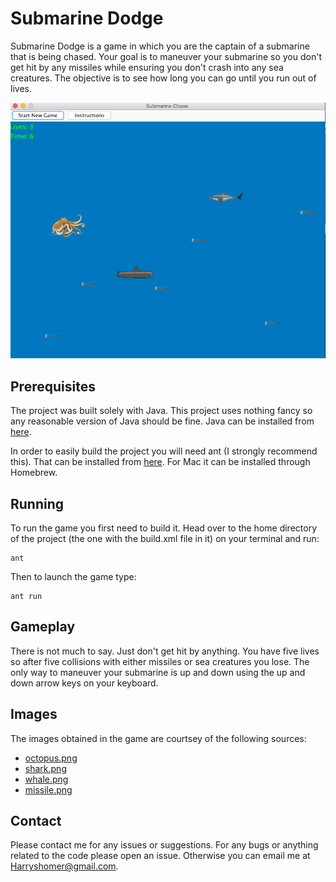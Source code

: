 # Submarine Dodge

Submarine Dodge is a game in which you are the captain of a submarine that is being chased. Your goal is to maneuver your submarine so you don't get hit by any missiles while ensuring you don't crash into any sea creatures. The objective is to see how long you can go until you run out of lives. 

![](https://github.com/HarryShomer/Submarine-Dodge/blob/master/gameplay.png)

## Prerequisites 

The project was built solely with Java. This project uses nothing fancy so any reasonable version of Java should be fine. Java can be installed from [here](https://www.java.com/en/download/). 

In order to easily build the project you will need ant (I strongly recommend this). That can be installed from [here](https://ant.apache.org/manual/install.html). For Mac it can be installed through Homebrew.

## Running

To run the game you first need to build it. Head over to the home directory of the project (the one with the build.xml file in it) on your terminal and run:

```
ant 
``` 

Then to launch the game type:

``` 
ant run
``` 

## Gameplay

There is not much to say. Just don't get hit by anything. You have five lives so after five collisions with either missiles or sea creatures you lose. The only way to maneuver your submarine is up and down using the up and down arrow keys on your keyboard. 

## Images

The images obtained in the game are courtsey of the following sources:

* [octopus.png](http://pluspng.com/png-octopus-free-4064.html)
* [shark.png](http://jurassicfightclub.wikia.com/wiki/Megalodon)
* [whale.png](http://zt2downloadlibrary.wikia.com/wiki/File:Northern_Humpback_Whale_(samuel).png)
* [missile.png](http://www.pngall.com/missile-png)


## Contact

Please contact me for any issues or suggestions. For any bugs or anything related to the code please open an issue. Otherwise you can email me at Harryshomer@gmail.com.



